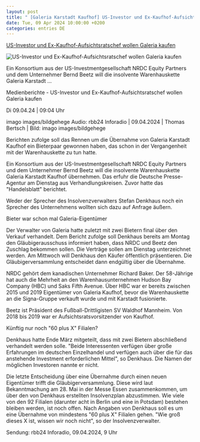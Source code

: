 ```yaml
---
layout: post
title: " [Galeria Karstadt Kaufhof] US-Investor und Ex-Kaufhof-Aufsichtsratschef wollen Galeria kaufen"
date: Tue, 09 Apr 2024 10:00:00 +0200
categories: entries DE
---
```

[US-Investor und Ex-Kaufhof-Aufsichtsratschef wollen Galeria kaufen](https://www.rbb24.de/wirtschaft/beitrag/2024/04/galeria-karstadt-kaufhof-beetz-nrdc-equity-bieter-insolvenz.html)

![US-Investor und Ex-Kaufhof-Aufsichtsratschef wollen Galeria kaufen](https://www.rbb24.de/content/dam/rbb/rbb/rbb24/2024/2024_04/imago-images/karstadt-berlin-vogel.jpg.jpg/size=708x398.jpg)

Ein Konsortium aus der US-Investmentgesellschaft NRDC Equity Partners und dem Unternehmer Bernd Beetz will die insolvente Warenhauskette Galeria Karstadt ...

Medienberichte - US-Investor und Ex-Kaufhof-Aufsichtsratschef wollen Galeria kaufen

Di 09.04.24 | 09:04 Uhr

imago images/bildgehege Audio: rbb24 Inforadio | 09.04.2024 | Thomas Bertsch | Bild: imago images/bildgehege

Berichten zufolge soll das Rennen um die Übernahme von Galeria Karstadt Kaufhof ein Bieterpaar gewonnen haben, das schon in der Vergangenheit mit der Warenhauskette zu tun hatte.



Ein Konsortium aus der US-Investmentgesellschaft NRDC Equity Partners und dem Unternehmer Bernd Beetz will die insolvente Warenhauskette Galeria Karstadt Kaufhof übernehmen. Das erfuhr die Deutsche Presse-Agentur am Dienstag aus Verhandlungskreisen. Zuvor hatte das "Handelsblatt" berichtet.



Weder der Sprecher des Insolvenzverwalters Stefan Denkhaus noch ein Sprecher des Unternehmens wollten sich dazu auf Anfrage äußern.

Bieter war schon mal Galeria-Eigentümer

Der Verwalter von Galeria hatte zuletzt mit zwei Bietern final über den Verkauf verhandelt. Dem Bericht zufolge soll Denkhaus bereits am Montag den Gläubigerausschuss informiert haben, dass NRDC und Beetz den Zuschlag bekommen sollen. Die Verträge sollen am Dienstag unterzeichnet werden. Am Mittwoch will Denkhaus den Käufer öffentlich präsentieren. Die Gläubigerversammlung entscheidet dann endgültig über die Übernahme.



NRDC gehört dem kanadischen Unternehmer Richard Baker. Der 58-Jährige hat auch die Mehrheit an den Warenhausunternehmen Hudson Bay Company (HBC) und Saks Fifth Avenue. Über HBC war er bereits zwischen 2015 und 2019 Eigentümer von Galeria Kaufhof, bevor die Warenhauskette an die Signa-Gruppe verkauft wurde und mit Karstadt fusionierte.



Beetz ist Präsident des Fußball-Drittligisten SV Waldhof Mannheim. Von 2018 bis 2019 war er Aufsichtsratsvorsitzender von Kaufhof.

Künftig nur noch "60 plus X" Filialen?

Denkhaus hatte Ende März mitgeteilt, dass mit zwei Bietern abschließend verhandelt werden solle. "Beide Interessenten verfügen über große Erfahrungen im deutschen Einzelhandel und verfügen auch über die für das anstehende Investment erforderlichen Mittel", so Denkhaus. Die Namen der möglichen Investoren nannte er nicht.



Die letzte Entscheidung über eine Übernahme durch einen neuen Eigentümer trifft die Gläubigerversammlung. Diese wird laut Bekanntmachung am 28. Mai in der Messe Essen zusammenkommen, um über den von Denkhaus erstellten Insolvenzplan abzustimmen. Wie viele von den 92 Filialen (darunter acht in Berlin und eine in Potsdam) bestehen bleiben werden, ist noch offen. Nach Angaben von Denkhaus soll es um eine Übernahme von mindestens "60 plus X" Filialen gehen. "Wie groß dieses X ist, wissen wir noch nicht", so der Insolvenzverwalter.

Sendung: rbb24 Inforadio, 09.04.2024, 9 Uhr

